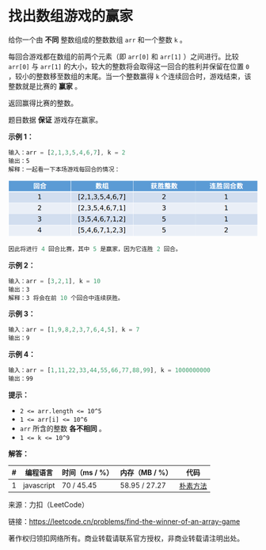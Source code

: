 # 找出数组游戏的赢家

给你一个由 **不同** 整数组成的整数数组 `arr` 和一个整数 `k` 。

每回合游戏都在数组的前两个元素（即 `arr[0]` 和 `arr[1]` ）之间进行。比较 `arr[0]` 与 `arr[1]` 的大小，较大的整数将会取得这一回合的胜利并保留在位置 `0` ，较小的整数移至数组的末尾。当一个整数赢得 `k` 个连续回合时，游戏结束，该整数就是比赛的 **赢家** 。

返回赢得比赛的整数。

题目数据 **保证** 游戏存在赢家。

**示例 1：**

``` javascript
输入：arr = [2,1,3,5,4,6,7], k = 2
输出：5
解释：一起看一下本场游戏每回合的情况：
```

![示例1](./eg1.png)

``` javascript
因此将进行 4 回合比赛，其中 5 是赢家，因为它连胜 2 回合。
```

**示例 2：**

``` javascript
输入：arr = [3,2,1], k = 10
输出：3
解释：3 将会在前 10 个回合中连续获胜。
```

**示例 3：**

``` javascript
输入：arr = [1,9,8,2,3,7,6,4,5], k = 7
输出：9
```

**示例 4：**

``` javascript
输入：arr = [1,11,22,33,44,55,66,77,88,99], k = 1000000000
输出：99
```

**提示：**

- `2 <= arr.length <= 10^5`
- `1 <= arr[i] <= 10^6`
- `arr` 所含的整数 **各不相同** 。
- `1 <= k <= 10^9`

**解答：**

**#**|**编程语言**|**时间（ms / %）**|**内存（MB / %）**|**代码**
--|--|--|--|--
1|javascript|70 / 45.45|58.95 / 27.27|[朴素方法](./javascript/ac_v1.js)

来源：力扣（LeetCode）

链接：https://leetcode.cn/problems/find-the-winner-of-an-array-game

著作权归领扣网络所有。商业转载请联系官方授权，非商业转载请注明出处。
